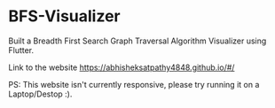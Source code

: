 # BFS-Visualizer

Built a Breadth First Search Graph Traversal Algorithm Visualizer using Flutter.

Link to the website
https://abhisheksatpathy4848.github.io/#/

PS: This website isn't currently responsive, please try running it on a Laptop/Destop :).
